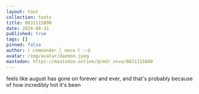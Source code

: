 ```yaml
---
layout: toot
collection: toots
title: 0831115800
date: 2024-08-31
published: true
tags: []
pinned: false
author: ⸸ commander ░ nova ⸸ :~$
avatar: /img/avatar/daemon.jpeg
mastodon: https://mastodon.online/@cmdr_nova/0831115800
---
```


feels like august has gone on forever and ever, and that's probably because of how incredibly hot it's been
